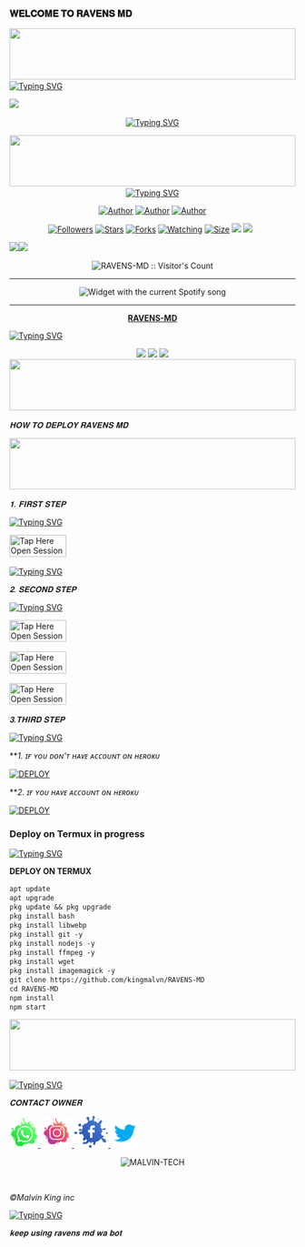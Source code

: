   ### 𝐖𝐄𝐋𝐂𝐎𝐌𝐄 𝐓𝐎 𝐑𝐀𝐕𝐄𝐍𝐒 𝐌𝐃
  
  <img src="https://i.imgur.com/dBaSKWF.gif" height="90" width="100%">

 <a href="https://github.com/DenverCoder1/readme-typing-svg">
<img src="https://readme-typing-svg.herokuapp.com?font=Rockstar-ExtraBold&color=F33A6A&lines=𝐖𝐞𝐥𝐜𝐨𝐦𝐞+𝐓𝐨+𝙆𝙄𝙉𝙂╺+𝚁𝙰𝚅𝙴𝙽𝚂+𝗕𝗢𝗧.;𝙿𝙾𝚆𝙴𝚁𝙳+𝙱𝚈:+𝐌𝐑+MALVIN+𝐓𝐄𝐀𝐌;ℂ𝕣𝕖𝕒𝕥𝕖𝕕+𝕓𝕪:+𝚖𝚊𝚕𝚟𝚒𝚗+𝚔𝚒𝚗𝚐;𝐌𝐑:+☬𝔻𝔸ℝ𝕂༒𝚁𝙰𝚅𝙴𝙽𝚂࿐;🫡𝐩𝐨𝐰𝐞𝐫𝐟𝐮𝐥;😁𝐰𝐚+𝐛𝐨𝐭🌹."alt="Typing SVG" />
 
  </a><a><img src='https://files.catbox.moe/w5doyr.png'/></a>
<p align="center">
<p align="center">
  <a href="https://git.io/typing-svg"><img src="https://readme-typing-svg.demolab.com?font=EB+Garamond&weight=800&size=28&duration=4000&pause=1000&random=false&width=435&lines=+•★⃝ RAVENS+MD★⃝•;MULTI-DEVICE+WHATSAPP+BOT;DEVELOPED+BY+MALVIN+KING;RELEASED+DATE+20%2F08%2F2024." alt="Typing SVG" />
</h1> 
<p align="center">  <img src="https://i.imgur.com/dBaSKWF.gif" height="90" width="100%">

 <a href="https://github.com/DenverCoder1/readme-typing-svg">
<img src="https://readme-typing-svg.herokuapp.com?font=Rockstar-ExtraBold&color=F33A6A&lines=Introducing+Ravens+MD╺+.;𝙿𝙾𝚆𝙴𝚁𝙳+𝙱𝚈:+𝐌𝐑+MALVIN+KING;ℂ𝕣𝕖𝕒𝕥𝕖𝕕+𝕓𝕪:+𝚖𝚊𝚕𝚟𝚒𝚗+𝚔𝚒𝚗𝚐;𝐌𝐑:+☬𝔻𝔸ℝ𝕂༒𝚁𝙰𝚅𝙴𝙽𝚂࿐;🫡𝐩𝐨𝐰𝐞𝐫𝐟𝐮𝐥;😁𝐰𝐚+fast+𝐛𝐨𝐭🌹."alt="Typing SVG" />
 </p>
<p align="center">
<a href="https://github.com/kingmalvn"><img title="Author" src="https://img.shields.io/badge/kingmalvn-black?style=for-the-badge&logo=Github"></a> <a href="https://youtube.com/@malvintech2"><img title="Author" src="https://img.shields.io/badge/YOUTUBE SUBSCRIBE-red?style=for-the-badge&logo=youtube"></a> <a href="https://wa.me/263714757857"><img title="Author" src="https://img.shields.io/badge/CHAT Me-black?style=for-the-badge&logo=whatsapp"></a>
<p/>                                                                                                                                                    <p align="center">
<a href="https://github.com/kingmalvn/followers"><img title="Followers" src="https://img.shields.io/github/followers/kingmalvn?color=red&style=flat-square"></a>
<a href="https://github.com/kingmalvn/RAVENS-MD/stargazers/"><img title="Stars" src="https://img.shields.io/github/stars/kingmalvn/RAVENS-MD?color=blue&style=flat-square"></a>
<a href="https://github.com/kingmalvn/RAVENS-MD/network/members"><img title="Forks" src="https://img.shields.io/github/forks/kingmalvn/RAVENS-MD?color=red&style=flat-square"></a>
<a href="https://github.com/kingmalvn/RAVENS-MD/watchers"><img title="Watching" src="https://img.shields.io/github/watchers/kingmalvn/RAVENS-MD?label=Watchers&color=blue&style=flat-square"></a>
<a href="https://github.com/kingmalvn/RAVENS-MD/"><img title="Size" src="https://img.shields.io/github/repo-size/kingmalvn/RAVENS-MD?style=flat-square&color=green"></a>
<a href="https://hits.seeyoufarm.com"><img src="https://hits.seeyoufarm.com/api/count/incr/badge.svg?url=https%3A%2F%2Fgithub.com%2Fkingmalvn%2FRAVENS-MD&count_bg=%2379C83D&title_bg=%23555555&icon=probot.svg&icon_color=%2300FF6D&title=hits&edge_flat=false"/></a>
<a href="https://github.com/kingmalvn/RAVENS-MDRAVENS-MD/graphs/commit-activity"><img height="20" src="https://img.shields.io/badge/Maintained%3F-yes-green.svg"></a>&nbsp;&nbsp;
</p>
<p align='center'>
    </p>
<a><img src='https://i.imgur.com/LyHic3i.gif'/></a><a><img src='https://i.imgur.com/LyHic3i.gif'/></a>
<p align="center">

</p>
<p align="center"><img src="https://profile-counter.glitch.me/{kingmalvn}/count.svg" alt="RAVENS-MD :: Visitor's Count"/></p>

---


</a>
  <div align="center">
  <img src="https://spogit.vercel.app/api?theme=dark&black=true&scan=true" alt="Widget with the current Spotify song"  />
</div>

---

<p align="center">
  <a href="https://github.com/kingmalvn/RAVENS-MD"><b>RAVENS-MD</b></a> 
 
[![Typing SVG](https://readme-typing-svg.herokuapp.com?font=Rockstar-ExtraBold&color=green&lines=☆+Support+Deployments+on...👇👇)](https://git.io/typing-svg)
</p>

<p align="center">
  <a href="https://github.com/kingmalvn/RAVENS-MD/blob/main/temp/deploy-on-vps.md"><img src="https://img.shields.io/badge/self hosting-3d1513?style=for-the-badge&logo=serverless&logoColor=FD5750"></a>
  <a href="https://dashboard.heroku.com/new?template=https://github.com/kingmalvn/RAVENS-MD/tree/main"><img src="https://img.shields.io/badge/heroku-9d7acc?style=for-the-badge&logo=heroku&logoColor=430098"></a>
  <a href="https://youtube.com/@malvintech2"><img src="https://img.shields.io/badge/CodeSpace-green?colorA=%23ff000&colorB=%23017e40&style=for-the-badge&logo=git&logoColor=white"></a>
</
    
 
 



---


<img src="https://i.imgur.com/dBaSKWF.gif" height="90" width="100%">



  *𝐇𝐎𝐖 𝐓𝐎 𝐃𝐄𝐏𝐋𝐎𝐘 𝐑𝐀𝐕𝐄𝐍𝐒 𝐌𝐃*

 
<img src="https://i.imgur.com/dBaSKWF.gif" height="90" width="100%">


  *𝟏. 𝐅𝐈𝐑𝐒𝐓 𝐒𝐓𝐄𝐏* 

[![Typing SVG](https://readme-typing-svg.herokuapp.com?font=Rockstar-ExtraBold&color=green&lines=■+Fork+RAVENS-MD+Repo)](https://git.io/typing-svg)

<a href="https://github.com/kingmalvn/RAVENS-MD/fork"><img title="Tap Here Open Session Site" src="https://img.shields.io/badge/FORK THIS REPO-h?color=black&style=for-the-badge&logo=git" width="100" height="38.45"/></a></p>

[![Typing SVG](https://readme-typing-svg.herokuapp.com?font=Rockstar-ExtraBold&color=green&lines=star✨+my+repo+if+you+like+this+bot🤖)](https://git.io/typing-svg)


   *𝟐. 𝐒𝐄𝐂𝐎𝐍𝐃 𝐒𝐓𝐄𝐏*

  


 [![Typing SVG](https://readme-typing-svg.herokuapp.com?font=Rockstar-ExtraBold&color=green&lines=GET+SESSION_ID+FOR+RAVENS-MD)](https://git.io/typing-svg)
 

<a href="https://malvin-session-0h9e.onrender.com/"><img title="Tap Here Open Session Site" src="https://img.shields.io/badge/Malvin King App-h?color=red&style=for-the-badge&logo=msi" width="100" height="38.45"/></a></p>

 

<a href="https://malvin-session-0h9e.onrender.com/qr"><img title="Tap Here Open Session Site" src="https://img.shields.io/badge/QR PAIRING CODE-h?color=blue&style=for-the-badge&logo=msi" width="100" height="38.45"/></a></p>


<a href="https://malvin-session-0h9e.onrender.com/pair"><img title="Tap Here Open Session Site" src="https://img.shields.io/badge/PAIRING CODE-h?color=green&style=for-the-badge&logo=msi" width="100" height="38.45"/></a></p>


  *𝟑.𝐓𝐇𝐈𝐑𝐃 𝐒𝐓𝐄𝐏*  
 


  [![Typing SVG](https://readme-typing-svg.herokuapp.com?font=Rockstar-ExtraBold&color=green&lines=■+DEPLOY+ON+HEROKU)](https://git.io/typing-svg)

***1. ɪғ ʏᴏᴜ ᴅᴏɴ'ᴛ ʜᴀᴠᴇ ᴀᴄᴄᴏᴜɴᴛ ᴏɴ ʜᴇʀᴏᴋᴜ*

<a
      href='https://signup.heroku.com/' target="_blank"><img alt='DEPLOY' src='https://img.shields.io/badge/CREATE-purple?style=for-the-badge&logo=heroku&logoColor=blue'/></a>


***2. ɪғ ʏᴏᴜ ʜᴀᴠᴇ ᴀᴄᴄᴏᴜɴᴛ ᴏɴ ʜᴇʀᴏᴋᴜ*

<a
      href='https://dashboard.heroku.com/new?template=https://github.com/kingmalvn/RAVENS-MD/tree/main' target="_blank"><img alt='DEPLOY' src='https://img.shields.io/badge/-DEPLOY-blue?style=for-the-badge&logo=heroku&logoColor=purple'/></a>




### Deploy on Termux in progress


[![Typing SVG](https://readme-typing-svg.herokuapp.com?font=Rockstar-ExtraBold&color=blue&lines=■+■+■+■+■+in+progress+on+termux)](https://git.io/typing-svg)
 


 **DEPLOY ON TERMUX**
 ```   
apt update
apt upgrade
pkg update && pkg upgrade
pkg install bash
pkg install libwebp
pkg install git -y
pkg install nodejs -y 
pkg install ffmpeg -y 
pkg install wget
pkg install imagemagick -y
git clone https://github.com/kingmalvn/RAVENS-MD 
cd RAVENS-MD 
npm install
npm start
```

<img src="https://i.imgur.com/dBaSKWF.gif" height="90" width="100%">


[![Typing SVG](https://readme-typing-svg.herokuapp.com?font=Rockstar-ExtraBold&color=blue&lines=■+■+contact+RAVENS-MD+Owner+on😁👇)](https://git.io/typing-svg)
 
 *𝐂𝐎𝐍𝐓𝐀𝐂𝐓 𝐎𝐖𝐍𝐄𝐑*

<p>
<a href="https://Wa.me/263714757857"> <img src="https://raw.githubusercontent.com/shizothetechie/database/main/icon/WhatsApp.png" width="10%"> </a><a href="https://Instagram.com/malvinking20"> <img src="https://raw.githubusercontent.com/shizothetechie/database/main/icon/Instagram2.png" width="11%"> </a><a href="https://www.facebook.com/malvinquotes"> <img src="https://raw.githubusercontent.com/shizothetechie/database/main/icon/Facebook.png" width="12%"> </a><a href="https://twitter.com/@m_king_qts"> <img src="https://raw.githubusercontent.com/shizothetechie/database/main/icon/twitter.png" width="10%"> </a>
</p>
</p>
<p align="center"> <img src="https://komarev.com/ghpvc/?username=kingmalvn&label=Visitors%20count&color=10d9c3&style=plastic" alt="MALVIN-TECH" /> </p>
</br>
</details>

 *©Malvin King inc*

[![Typing SVG](https://readme-typing-svg.herokuapp.com?font=Rockstar-ExtraBold&color=green&lines=■+■+■+■+keep+using+RAVENS-MD)](https://git.io/typing-svg)
 




   *𝐤𝐞𝐞𝐩 𝐮𝐬𝐢𝐧𝐠 𝐫𝐚𝐯𝐞𝐧𝐬 𝐦𝐝 𝐰𝐚 𝐛𝐨𝐭*

   

